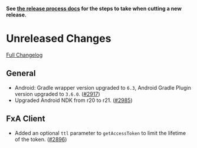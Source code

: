 **See [the release process docs](docs/howtos/cut-a-new-release.md) for the steps to take when cutting a new release.**

# Unreleased Changes

[Full Changelog](https://github.com/mozilla/application-services/compare/v0.57.0...master)

## General

- Android: Gradle wrapper version upgraded to `6.3`, Android Gradle Plugin version upgraded to `3.6.0`. ([#2917](https://github.com/mozilla/application-services/pull/2917))
- Upgraded Android NDK from r20 to r21. ([#2985](https://github.com/mozilla/application-services/pull/2985))

## FxA Client

- Added an optional `ttl` parameter to `getAccessToken` to limit the lifetime of the token. ([#2896](https://github.com/mozilla/application-services/pull/2896))
